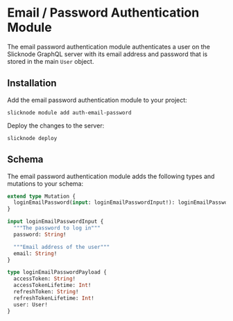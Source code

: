 # Email / Password Authentication Module

The email password authentication module authenticates a user on the Slicknode GraphQL server with its email 
address and password that is stored in the main `User` object. 

## Installation

Add the email password authentication module to your project: 

    slicknode module add auth-email-password
    
Deploy the changes to the server:

    slicknode deploy
    
## Schema

The email password authentication module adds the following types and mutations to your schema:

```graphql
extend type Mutation {
  loginEmailPassword(input: loginEmailPasswordInput!): loginEmailPasswordPayload
}

input loginEmailPasswordInput {
  """The password to log in"""
  password: String!

  """Email address of the user"""
  email: String!
}

type loginEmailPasswordPayload {
  accessToken: String!
  accessTokenLifetime: Int!
  refreshToken: String!
  refreshTokenLifetime: Int!
  user: User!
}
```
